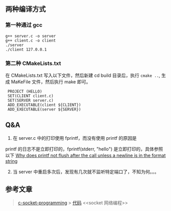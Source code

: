 ## 两种编译方式

### 第一种通过 gcc

```
g++ server.c -o server
g++ client.c -o client
./server
./client 127.0.0.1
```

### 第二种 CMakeLists.txt

在 CMakeLists.txt 写入以下文件，然后新建 cd build 目录后，执行 `cmake ..`, 生成 MaKeFile 文件，然后执行 make 即可。

```
 PROJECT (HELLO)
 SET(CLIENT client.c)
 SET(SERVER server.c)
 ADD_EXECUTABLE(client ${CLIENT})
 ADD_EXECUTABLE(server ${SERVER})

```

## Q&A

1. 在 server.c 中的打印使用 fprintf，而没有使用 printf 的原因是

printf 的日志不是立即打印的，fprintf(stderr, "hello") 是立即打印的，具体参照以下
[Why does printf not flush after the call unless a newline is in the format string](https://stackoverflow.com/questions/1716296/why-does-printf-not-flush-after-the-call-unless-a-newline-is-in-the-format-string)

2. 当 server 中重启多次后，发现有几次就不监听特定端口了，不知为何。。。

## 参考文章

> [c-socket-programming](https://www.thegeekstuff.com/2011/12/c-socket-programming/) > [代码](https://gist.github.com/browny/5211329#file-simple_socket_example-c-L118)
> <<socket 网络编程>>
